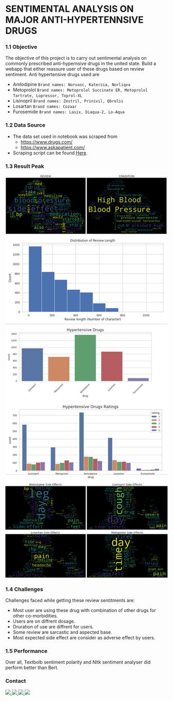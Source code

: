 # SENTIMENTAL ANALYSIS ON MAJOR ANTI-HYPERTENNSIVE DRUGS

### 1.1 Objective
The objective of this project is to carry out sentimental analysis on commonly prescribed anti-hypernsive drugs in the united state. Build a webapp that either reassure user of these drugs based on review sentiment. Anti hypertensive drugs used are
- Amlodipine ```Brand names: Norvasc, Katerzia, Norliqva```
- Metoprolol ```Brand names: Metoprolol Succinate ER, Metoprolol Tartrate, Lopressor, Toprol-XL```
- Lisinopril ```Brand names: Zestril, Prinivil, Qbrelis``` 
- Losartan ```Brand names: Cozaar```
- Furosemide ```Brand names: Lasix, Diaqua-2, Lo-Aqua```


### 1.2 Data Source
- The data set used in notebook was scraped from 
    - https://www.drugs.com/
    - https://www.askapatient.com/
- Scraping script can be found <a  href='https://github.com/Sachimugu/Drug-sentiment-analysis./tree/master/Data%20collection'>Here</a>.

### 1.3 Result Peak
![word cloud](assets/wc.png)
![review length](assets/l.png)
![drugs](assets/dg.png)
![ratings](assets/rt.png)
![sideeffect](assets/se.png)

### 1.4 Challenges
Challenges faced while getting these review sentitments are:
- Most user are using these drug with combination of other drugs for other co-morbidities.
- Users are on diffrent dosage.
- Druration of use are diffrent for users.
- Some review are sarcastic and  aspected base.
- Most expected side effect are consider as adverse effect by users.

### 1.5 Performance
 Over all, Textbolb sentiment polarity and Nltk sentiment analyser did perform better than Bert.
 
### Contact
<a href="mailto:sachimugu@gmail.com"> ![](https://img.shields.io/badge/Microsoft_Outlook-0078D4?style=for-the-badge&logo=microsoft-outlook&logoColor=white) </a>
<a href="https://www.linkedin.com/in/achimugu-a-79aa8a18a/"> ![](https://img.shields.io/badge/LinkedIn-0077B5?style=for-the-badge&logo=linkedin&logoColor=white) </a>
<a href="https://twitter.com/achimugu_a"> ![](https://img.shields.io/badge/Twitter-1DA1F2?style=for-the-badge&logo=twitter&logoColor=white) </a>
<a href="https://medium.com/@sachimugu"> ![](https://img.shields.io/badge/Medium-12100E?style=for-the-badge&logo=medium&logoColor=white) </a>




 


